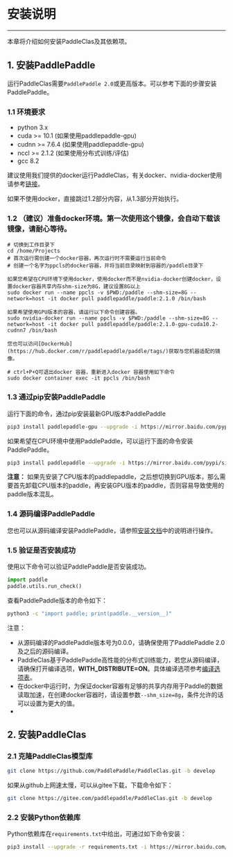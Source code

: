 # 安装说明

---
本章将介绍如何安装PaddleClas及其依赖项。


## 1. 安装PaddlePaddle

运行PaddleClas需要`PaddlePaddle 2.0`或更高版本。可以参考下面的步骤安装PaddlePaddle。

### 1.1 环境要求

- python 3.x
- cuda >= 10.1 (如果使用paddlepaddle-gpu)
- cudnn >= 7.6.4 (如果使用paddlepaddle-gpu)
- nccl >= 2.1.2 (如果使用分布式训练/评估)
- gcc 8.2

建议使用我们提供的docker运行PaddleClas，有关docker、nvidia-docker使用请参考[链接](https://www.runoob.com/docker/docker-tutorial.html/)。

如果不使用docker，直接跳过1.2部分内容，从1.3部分开始执行。


### 1.2 （建议）准备docker环境。第一次使用这个镜像，会自动下载该镜像，请耐心等待。

```
# 切换到工作目录下
cd /home/Projects
# 首次运行需创建一个docker容器，再次运行时不需要运行当前命令
# 创建一个名字为ppcls的docker容器，并将当前目录映射到容器的/paddle目录下

如果您希望在CPU环境下使用docker，使用docker而不是nvidia-docker创建docker，设置docker容器共享内存shm-size为8G，建议设置8G以上
sudo docker run --name ppcls -v $PWD:/paddle --shm-size=8G --network=host -it docker pull paddlepaddle/paddle:2.1.0 /bin/bash

如果希望使用GPU版本的容器，请运行以下命令创建容器。
sudo nvidia-docker run --name ppcls -v $PWD:/paddle --shm-size=8G --network=host -it docker pull paddlepaddle/paddle:2.1.0-gpu-cuda10.2-cudnn7 /bin/bash

您也可以访问[DockerHub](https://hub.docker.com/r/paddlepaddle/paddle/tags/)获取与您机器适配的镜像。

# ctrl+P+Q可退出docker 容器，重新进入docker 容器使用如下命令
sudo docker container exec -it ppcls /bin/bash
```

### 1.3 通过pip安装PaddlePaddle

运行下面的命令，通过pip安装最新GPU版本PaddlePaddle

```bash
pip3 install paddlepaddle-gpu --upgrade -i https://mirror.baidu.com/pypi/simple
```

如果希望在CPU环境中使用PaddlePaddle，可以运行下面的命令安装PaddlePaddle。

```bash
pip3 install paddlepaddle --upgrade -i https://mirror.baidu.com/pypi/simple
```

**注意：**
如果先安装了CPU版本的paddlepaddle，之后想切换到GPU版本，那么需要首先卸载CPU版本的paddle，再安装GPU版本的paddle，否则容易导致使用的paddle版本混乱。


### 1.4 源码编译PaddlePaddle

您也可以从源码编译安装PaddlePaddle，请参照[安装文档](http://www.paddlepaddle.org.cn/install/quick)中的说明进行操作。


### 1.5 验证是否安装成功

使用以下命令可以验证PaddlePaddle是否安装成功。

```python
import paddle
paddle.utils.run_check()
```

查看PaddlePaddle版本的命令如下：

```bash
python3 -c "import paddle; print(paddle.__version__)"
```

注意：
- 从源码编译的PaddlePaddle版本号为0.0.0，请确保使用了PaddlePaddle 2.0及之后的源码编译。
- PaddleClas基于PaddlePaddle高性能的分布式训练能力，若您从源码编译，请确保打开编译选项，**WITH_DISTRIBUTE=ON**。具体编译选项参考[编译选项表](https://www.paddlepaddle.org.cn/documentation/docs/zh/develop/install/Tables.html#id3)。
- 在docker中运行时，为保证docker容器有足够的共享内存用于Paddle的数据读取加速，在创建docker容器时，请设置参数`--shm_size=8g`，条件允许的话可以设置为更大的值。
-


## 2. 安装PaddleClas

### 2.1 克隆PaddleClas模型库

```bash
git clone https://github.com/PaddlePaddle/PaddleClas.git -b develop
```

如果从github上网速太慢，可以从gitee下载，下载命令如下：

```bash
git clone https://gitee.com/paddlepaddle/PaddleClas.git -b develop
```

### 2.2 安装Python依赖库

Python依赖库在`requirements.txt`中给出，可通过如下命令安装：

```bash
pip3 install --upgrade -r requirements.txt -i https://mirror.baidu.com/pypi/simple
```
